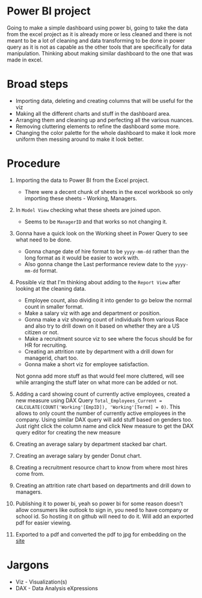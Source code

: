 # Power BI project
Going to make a simple dashboard using power bi, going to take the data from the excel project as it is already more or less cleaned and there is not meant to be a lot of cleaning and data transforming to be done in power query as it is not as capable as the other tools that are specifically for data manipulation. Thinking about making similar dashboard to the one that was made in excel.

# Broad steps
- Importing data, deleting and creating columns that will be useful for the viz 
- Making all the different charts and stuff in the dashboard area.
- Arranging them and cleaning up and perfecting all the various nuances.
- Removing cluttering elements to refine the dashboard some more.
- Changing the color palette for the whole dashboard to make it look more uniform then messing around to make it look better.

# Procedure
1. Importing the data to Power BI from the Excel project.
    - There were a decent chunk of sheets in the excel workbook so only importing these sheets - Working, Managers.
2. In `Model View` checking what these sheets are joined upon.
    - Seems to be `ManagerID` and that works so not changing it.
3. Gonna have a quick look on the Working sheet in Power Query to see what need to be done.
    - Gonna change date of hire format to be `yyyy-mm-dd` rather than the long format as it would be easier to work with.
    - Also gonna change the Last performance review date to the `yyyy-mm-dd` format.
4. Possible viz that I'm thinking about adding to the `Report View` after looking at the cleaning data.
    - Employee count, also dividing it into gender to go below the normal count in smaller format.
    - Make a salary viz with age and department or position.
    - Gonna make a viz showing count of individuals from various Race and also try to drill down on it based on whether they are a US citizen or not.
    - Make a recruitment source viz to see where the focus should be for HR for recruiting.
    - Creating an attrition rate by department with a drill down for managerid, chart too.
    - Gonna make a short viz for employee satisfaction.

    Not gonna add more stuff as that would feel more cluttered, will see while arranging the stuff later on what more can be added or not. 
5. Adding a card showing count of currently active employees, created a new measure using DAX Query `Total_Employees_Current = CALCULATE(COUNT('Working'[EmpID]), 'Working'[Termd] = 0)`. This allows to only count the number of currently active employees in the company.
    Using similar DAX query will add stuff based on genders too.
    Just right click the column name and click New measure to get the DAX query editor for creating the new measure
6. Creating an average salary by department stacked bar chart.
7. Creating an average salary by gender Donut chart.
8. Creating a recruitment resource chart to know from where most hires come from.
9. Creating an attrition rate chart based on departments and drill down to managers.
10. Publishing it to power bi, yeah so power bi for some reason doesn't allow consumers like outlook to sign in, you need to have company or school id. So hosting it on github will need to do it. Will add an exported pdf for easier viewing.
11. Exported to a pdf and converted the pdf to jpg for embedding on the [site](https://parthamsolanki.github.io/Portfolio-Site/)

# Jargons
- Viz - Visualization(s)
- DAX - Data Analysis eXpressions
